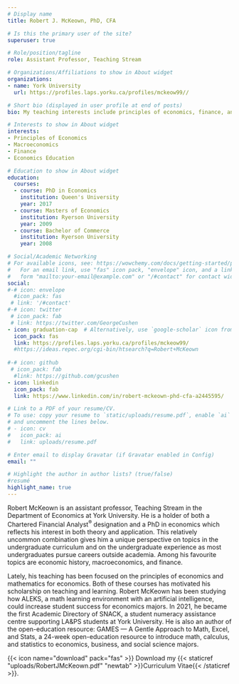 ```yaml
---
# Display name
title: Robert J. McKeown, PhD, CFA

# Is this the primary user of the site?
superuser: true

# Role/position/tagline
role: Assistant Professor, Teaching Stream

# Organizations/Affiliations to show in About widget
organizations:
- name: York University
  url: https://profiles.laps.yorku.ca/profiles/mckeow99//

# Short bio (displayed in user profile at end of posts)
bio: My teaching interests include principles of economics, finance, and macroeconomics

# Interests to show in About widget
interests:
- Principles of Economics
- Macroeconomics
- Finance
- Economics Education

# Education to show in About widget
education:
  courses:
  - course: PhD in Economics
    institution: Queen's University
    year: 2017
  - course: Masters of Economics
    institution: Ryerson University
    year: 2009
  - course: Bachelor of Commerce
    institution: Ryerson University
    year: 2008

# Social/Academic Networking
# For available icons, see: https://wowchemy.com/docs/getting-started/page-builder/#icons
#   For an email link, use "fas" icon pack, "envelope" icon, and a link in the
#   form "mailto:your-email@example.com" or "/#contact" for contact widget.
social:
#-# icon: envelope
  #icon_pack: fas
 # link: '/#contact'
#-# icon: twitter
 # icon_pack: fab
 # link: https://twitter.com/GeorgeCushen
- icon: graduation-cap  # Alternatively, use `google-scholar` icon from `ai` icon pack
  icon_pack: fas
  link: https://profiles.laps.yorku.ca/profiles/mckeow99/
  #https://ideas.repec.org/cgi-bin/htsearch?q=Robert+McKeown
  
#-# icon: github
 # icon_pack: fab
  #link: https://github.com/gcushen
- icon: linkedin
  icon_pack: fab
  link: https://www.linkedin.com/in/robert-mckeown-phd-cfa-a2445595/

# Link to a PDF of your resume/CV.
# To use: copy your resume to `static/uploads/resume.pdf`, enable `ai` icons in `params.toml`, 
# and uncomment the lines below.
# - icon: cv
#   icon_pack: ai
#   link: uploads/resume.pdf

# Enter email to display Gravatar (if Gravatar enabled in Config)
email: ""

# Highlight the author in author lists? (true/false) 
#resumé
highlight_name: true
---
```


Robert McKeown is an assistant professor, Teaching Stream in the Department of Economics at York University. He is a holder of both a Chartered Financial Analyst<sup>&reg;</sup> designation and a PhD in economics which reflects his interest in both theory and application. This relatively uncommon combination gives him a unique perspective on topics in the undergraduate curriculum and on the undergraduate experience as most undergraduates pursue careers outside academia. Among his favourite topics are economic history, macroeconomics, and finance. 

Lately, his teaching has been focused on the principles of economics and mathematics for economics. Both of these courses has motivated his scholarship on teaching and learning. Robert McKeown has been studying how ALEKS, a math learning environment with an artificial intelligence, could increase student success for economics majors. In 2021, he became the first Academic Directory of SNACK, a student numeracy assistance centre supporting LA&amp;PS students at York University. He is also an author of the open-education resource: GAMES &mdash; A Gentle Approach to Math, Excel, and Stats, a 24-week open-education resource to introduce math, calculus, and statistics to economics, business, and social science majors.

{{< icon name="download" pack="fas" >}} Download my {{< staticref "uploads/RobertJMcKeown.pdf" "newtab" >}}Curriculum Vitae{{< /staticref >}}. 

